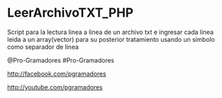 LeerArchivoTXT_PHP
==================

Script para la lectura linea a linea de un archivo txt e ingresar cada linea leida a un array(vector) para su 
posterior tratamiento usando un simbolo como separador de linea


@Pro-Gramadores
#Pro-Gramadores

http://facebook.com/pgramadores

http://youtube.com/pgramadores
